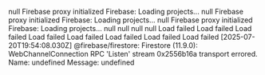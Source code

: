 null
Firebase proxy initialized
Firebase: Loading projects...
null
Firebase proxy initialized
Firebase: Loading projects...
null
Firebase proxy initialized
Firebase: Loading projects...
null
null
null
null
Load failed
Load failed
Load failed
Load failed
Load failed
Load failed
Load failed
Load failed
[2025-07-20T19:54:08.030Z]  @firebase/firestore: Firestore (11.9.0): WebChannelConnection RPC 'Listen' stream 0x2556b16a transport errored. Name: undefined Message: undefined